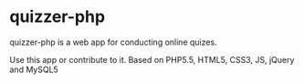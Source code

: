 quizzer-php
===========

quizzer-php is a web app for conducting online quizes.

Use this app or contribute to it. 
Based on PHP5.5, HTML5, CSS3, JS, jQuery and MySQL5
